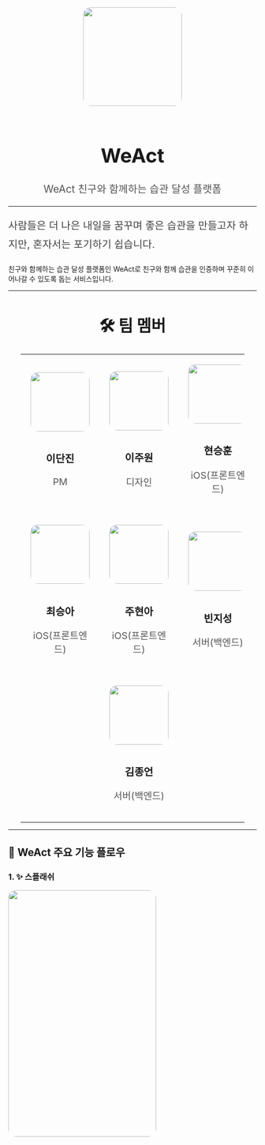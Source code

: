 <div align="center">
  <img src="https://github.com/user-attachments/assets/4c7d6080-9d05-4d64-a882-3e84258ad27e" width="200" style="border-radius: 15px; margin-bottom: 20px;">
  <h1 style="font-size: 2.5rem;">WeAct</h1>
  <p style="font-size: 1.3rem; color: #555;">WeAct 친구와 함께하는 습관 달성 플랫폼</p>
</div>

---

<p style="font-size: 1.3rem; line-height: 1.8; color: #444;">
사람들은 더 나은 내일을 꿈꾸며 좋은 습관을 만들고자 하지만, 혼자서는 포기하기 쉽습니다. 

친구와 함께하는 습관 달성 플랫폼인 WeAct로 친구와 함께 습관을 인증하며 꾸준히 이어나갈 수 있도록 돕는 서비스입니다.
</p>

---

<div align="center">
  <h2 style="font-size: 2rem;">🛠️ 팀 멤버</h2>
</div>

<table align="center" style="width: 90%; margin: auto; font-size: 1.2rem;">
  <tr>
    <td align="center" style="padding: 20px;">
      <img src="https://github.com/user-attachments/assets/82a75fb8-2c31-4a09-820f-f82f55bac10d" width="120" style="border-radius: 15px; margin-bottom: 10px;">
      <h3 style="font-size: 1.3rem;">이단진</h3>
      <p style="color: #555;">PM</p>
    </td>
    <td align="center" style="padding: 20px;">
      <img src="https://github.com/user-attachments/assets/5f108553-5e85-4b5a-a1e5-9c7316015d57" width="120" style="border-radius: 15px; margin-bottom: 10px;">
      <h3 style="font-size: 1.3rem;"> 이주원</h3>
      <p style="color: #555;">디자인</p>
    </td>
    <td align="center" style="padding: 20px;">
      <img src="https://github.com/user-attachments/assets/142257e4-369b-44d9-8b6a-1693c86aa3b3" width="120" style="border-radius: 15px; margin-bottom: 10px;">
      <h3 style="font-size: 1.3rem;"> 현승훈</h3>
      <p style="color: #555;">iOS(프론트엔드)</p>
    </td>
  </tr>
  <tr>
    <td align="center" style="padding: 20px;">
      <img src="https://github.com/user-attachments/assets/fbb42471-ceb4-4b5b-a155-aa7827261c45" width="120" style="border-radius: 15px; margin-bottom: 10px;">
      <h3 style="font-size: 1.3rem;"> 최승아</h3>
      <p style="color: #555;">iOS(프론트엔드)</p>
    </td>
    <td align="center" style="padding: 20px;">
      <img src="https://github.com/user-attachments/assets/395d6c70-668f-4d47-9554-95e29d693d38" width="120" style="border-radius: 15px; margin-bottom: 10px;">
      <h3 style="font-size: 1.3rem;"> 주현아</h3>
      <p style="color: #555;">iOS(프론트엔드)</p>
    </td>
    <td align="center" style="padding: 20px;">
      <img src="https://github.com/user-attachments/assets/a26be3d5-8e7a-4fbe-94be-b496ad2e470d" width="120" style="border-radius: 15px; margin-bottom: 10px;">
      <h3 style="font-size: 1.3rem;"> 빈지성</h3>
      <p style="color: #555;">서버(백엔드)</p>
    </td>
  </tr>
  <tr>
    <td colspan="3" align="center" style="padding: 20px;">
      <img src="https://github.com/user-attachments/assets/4519b4a3-c412-4ba9-a484-ae2e5da5e884" width="120" style="border-radius: 15px; margin-bottom: 10px;">
      <h3 style="font-size: 1.3rem;">김종언</h3>
      <p style="color: #555;">서버(백엔드)</p>
    </td>
  </tr>
</table>

---

## 📖 WeAct 주요 기능 플로우


### 1. ✨ 스플래쉬


  <img src="https://github.com/user-attachments/assets/0acb8c92-3b18-4a95-8a3f-499a8ff27664" width="300" height="500" style="border-radius: 15px; margin-bottom: 10px;">





